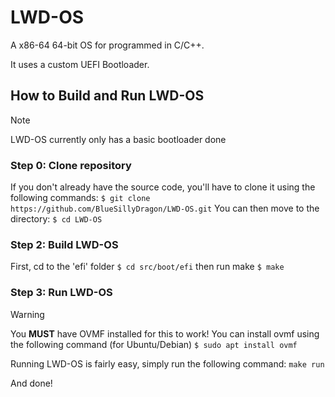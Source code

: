 # LWD-OS
A x86-64 64-bit OS for programmed in C/C++.

It uses a custom UEFI Bootloader.

## How to Build and Run LWD-OS

> [!NOTE]
> LWD-OS currently only has a basic bootloader done

### Step 0: Clone repository

If you don't already have the source code, you'll have to clone it using the following commands:
```$ git clone https://github.com/BlueSillyDragon/LWD-OS.git```
You can then move to the directory:
```$ cd LWD-OS```

### Step 2: Build LWD-OS

First, cd to the 'efi' folder
```$ cd src/boot/efi```
then run make
```$ make```

### Step 3: Run LWD-OS

> [!WARNING]
> You **MUST** have OVMF installed for this to work!
> You can install ovmf using the following command (for Ubuntu/Debian)
> ```$ sudo apt install ovmf```

Running LWD-OS is fairly easy, simply run the following command:
```make run```

And done!
